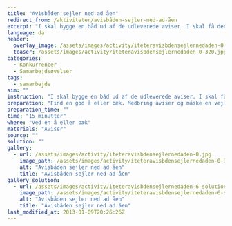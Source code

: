 ```yaml
---
title: "Avisbåden sejler ned ad åen"
redirect_from: /aktiviteter/avisbåden-sejler-ned-ad-åen
excerpt: "I skal bygge en båd ud af de udleverede aviser. I skal få den til at sejle op ad åen. Hvis den sejler på grund, må I få den løs igen, når alle de andre både er sejlet forbi."
language: da
header:
  overlay_image: /assets/images/activity/iteteravisbdensejlernedaden-0.jpg
  teaser: /assets/images/activity/iteteravisbdensejlernedaden-0-320.jpg
categories: 
  - Konkurrencer
  - Samarbejdsøvelser
tags: 
  - samarbejde
aim: ""
instruction: "I skal bygge en båd ud af de udleverede aviser. I skal få den til at sejle op ad åen. Hvis den sejler på grund, må I få den løs igen, når alle de andre både er sejlet forbi."
preparation: "Find en god å eller bæk. Medbring aviser og måske en vejledning på at bygge en avisbåd."
preparation_time: ""
time: "15 minutter"
where: "Ved en å eller bæk"
materials: "Aviser"
source: ""
solution: ""
gallery:
  - url: /assets/images/activity/iteteravisbdensejlernedaden-0.jpg
    image_path: /assets/images/activity/iteteravisbdensejlernedaden-0-320.jpg
    alt: "Avisbåden sejler ned ad åen"
    title: "Avisbåden sejler ned ad åen"
gallery_solution:
  - url: /assets/images/activity/iteteravisbdensejlernedaden-6-solution.jpg
    image_path: /assets/images/activity/iteteravisbdensejlernedaden-6-solution.jpg
    alt: "Avisbåden sejler ned ad åen"
    title: "Avisbåden sejler ned ad åen"
last_modified_at: 2013-01-09T20:26:26Z
---
```

